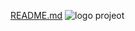 [README.md](https://github.com/lzgu/DesafioDeCodigoPwC/files/14320282/README.md)
![logo projeot](https://github.com/lzgu/DesafioDeCodigoPwC/assets/157890445/f7f5574e-e621-46be-91fd-c6972d95d3bd)
